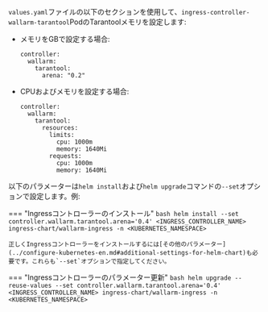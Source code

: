 `values.yaml`ファイルの以下のセクションを使用して、`ingress-controller-wallarm-tarantool`PodのTarantoolメモリを設定します:

* メモリをGBで設定する場合:
    ```
    controller:
      wallarm:
        tarantool:
          arena: "0.2"
    ```

* CPUおよびメモリを設定する場合:
    ```
    controller:
      wallarm:
        tarantool:
          resources:
            limits:
              cpu: 1000m
              memory: 1640Mi
            requests:
              cpu: 1000m
              memory: 1640Mi
    ```

以下のパラメーターは`helm install`および`helm upgrade`コマンドの`--set`オプションで設定します。例:

=== "Ingressコントローラーのインストール"
    ```bash
    helm install --set controller.wallarm.tarantool.arena='0.4' <INGRESS_CONTROLLER_NAME> ingress-chart/wallarm-ingress -n <KUBERNETES_NAMESPACE>
    ```

    正しくIngressコントローラーをインストールするには[その他のパラメーター](../configure-kubernetes-en.md#additional-settings-for-helm-chart)も必要です。これらも`--set`オプションで指定してください。
=== "Ingressコントローラーのパラメーター更新"
    ```bash
    helm upgrade --reuse-values --set controller.wallarm.tarantool.arena='0.4' <INGRESS_CONTROLLER_NAME> ingress-chart/wallarm-ingress -n <KUBERNETES_NAMESPACE>
    ```